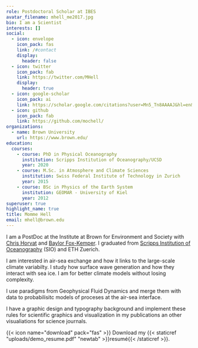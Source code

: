 ```yaml
---
role: Postdoctoral Scholar at IBES
avatar_filename: mhell_me2017.jpg
bio: I am a Scientist
interests: []
social:
  - icon: envelope
    icon_pack: fas
    link: /#contact
    display:
      header: false
  - icon: twitter
    icon_pack: fab
    link: https://twitter.com/MHell
    display:
      header: true
  - icon: google-scholar
    icon_pack: ai
    link: https://scholar.google.com/citations?user=Mn5_Tn8AAAAJ&hl=en&oi=ao
  - icon: github
    icon_pack: fab
    link: https://github.com/mochell/
organizations:
  - name: Brown University
    url: https://www.brown.edu/
education:
  courses:
    - course: PhD in Physical Oceanography
      institution: Scripps Institution of Oceanography/UCSD
      year: 2020
    - course: M.Sc. in Atmosphere and Climate Sciences
      institution: Swiss Federal Institute of Technology in Zurich
      year: 2015
    - course: BSc in Physics of the Earth System
      institution: GEOMAR - University of Kiel
      year: 2012
superuser: true
highlight_name: true
title: Momme Hell
email: mhell@brown.edu
---
```

I am a PostDoc at the Institute at Brown for Environment and Society with [Chris Horvat](http://www.chrv.at) and [Baylor Fox-Kemper](http://www.geo.brown.edu/research/Fox-Kemper/). I graduated from [Scripps Institution of Oceanography](https://scripps.ucsd.edu) (SIO) and ETH Zuerich.

I am interested in air-sea exchange and how it links to the large-scale climate variabilty. I study how surface wave generation and how they interact with sea ice. I am for better climate models without losing complexity.

I use paradigms from Geophysical Fluid Dynamics and merge them with data to probabilisitc models of proceses at the air-sea interface.

I have a graphic design and typography background and implement these rules for scientific graphics and visualization in my publications an other visualiations for science journals.

{{< icon name="download" pack="fas" >}} Download my {{< staticref "uploads/demo_resume.pdf" "newtab" >}}resumé{{< /staticref >}}.